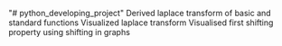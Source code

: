 "#  python_developing_project" 
Derived laplace transform of basic and standard functions
Visualized laplace transform
Visualised first shifting property using shifting in graphs
